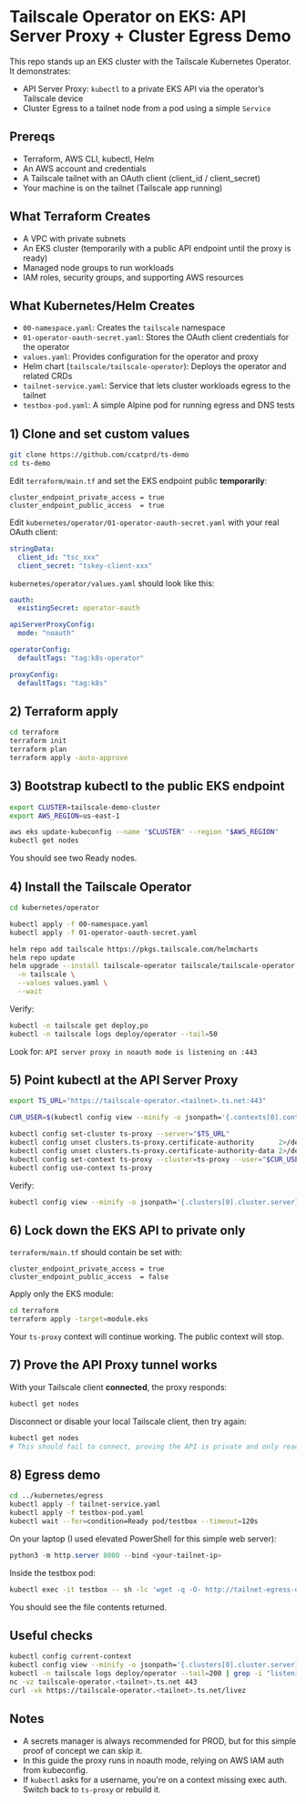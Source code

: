 # Tailscale Operator on EKS: API Server Proxy + Cluster Egress Demo

This repo stands up an EKS cluster with the Tailscale Kubernetes Operator. It demonstrates:

- API Server Proxy: `kubectl` to a private EKS API via the operator’s Tailscale device  
- Cluster Egress to a tailnet node from a pod using a simple `Service`

## Prereqs

- Terraform, AWS CLI, kubectl, Helm
- An AWS account and credentials
- A Tailscale tailnet with an OAuth client (client_id / client_secret)
- Your machine is on the tailnet (Tailscale app running)

## What Terraform Creates

- A VPC with private subnets
- An EKS cluster (temporarily with a public API endpoint until the proxy is ready)
- Managed node groups to run workloads
- IAM roles, security groups, and supporting AWS resources

## What Kubernetes/Helm Creates

- `00-namespace.yaml`: Creates the `tailscale` namespace
- `01-operator-oauth-secret.yaml`: Stores the OAuth client credentials for the operator
- `values.yaml`: Provides configuration for the operator and proxy
- Helm chart (`tailscale/tailscale-operator`): Deploys the operator and related CRDs
- `tailnet-service.yaml`: Service that lets cluster workloads egress to the tailnet
- `testbox-pod.yaml`: A simple Alpine pod for running egress and DNS tests

## 1) Clone and set custom values

```bash
git clone https://github.com/ccatprd/ts-demo
cd ts-demo
```

Edit `terraform/main.tf` and set the EKS endpoint public **temporarily**:

```hcl
cluster_endpoint_private_access = true
cluster_endpoint_public_access  = true
```

Edit `kubernetes/operator/01-operator-oauth-secret.yaml` with your real OAuth client:

```yaml
stringData:
  client_id: "tsc_xxx"
  client_secret: "tskey-client-xxx"
```

`kubernetes/operator/values.yaml` should look like this:

```yaml
oauth:
  existingSecret: operator-oauth

apiServerProxyConfig:
  mode: "noauth"

operatorConfig:
  defaultTags: "tag:k8s-operator"

proxyConfig:
  defaultTags: "tag:k8s"
```

## 2) Terraform apply

```bash
cd terraform
terraform init
terraform plan
terraform apply -auto-approve
```

## 3) Bootstrap kubectl to the public EKS endpoint

```bash
export CLUSTER=tailscale-demo-cluster
export AWS_REGION=us-east-1

aws eks update-kubeconfig --name "$CLUSTER" --region "$AWS_REGION"
kubectl get nodes
```

You should see two Ready nodes.

## 4) Install the Tailscale Operator

```bash
cd kubernetes/operator

kubectl apply -f 00-namespace.yaml
kubectl apply -f 01-operator-oauth-secret.yaml

helm repo add tailscale https://pkgs.tailscale.com/helmcharts
helm repo update
helm upgrade --install tailscale-operator tailscale/tailscale-operator \
  -n tailscale \
  --values values.yaml \
  --wait
```

Verify:

```bash
kubectl -n tailscale get deploy,po
kubectl -n tailscale logs deploy/operator --tail=50
```

Look for: `API server proxy in noauth mode is listening on :443`

## 5) Point kubectl at the API Server Proxy

```bash
export TS_URL="https://tailscale-operator.<tailnet>.ts.net:443"

CUR_USER=$(kubectl config view --minify -o jsonpath='{.contexts[0].context.user}')

kubectl config set-cluster ts-proxy --server="$TS_URL"
kubectl config unset clusters.ts-proxy.certificate-authority      2>/dev/null
kubectl config unset clusters.ts-proxy.certificate-authority-data 2>/dev/null
kubectl config set-context ts-proxy --cluster=ts-proxy --user="$CUR_USER"
kubectl config use-context ts-proxy
```

Verify:

```bash
kubectl config view --minify -o jsonpath='{.clusters[0].cluster.server}{"\n"}'
```

## 6) Lock down the EKS API to private only

`terraform/main.tf` should contain be set with:

```hcl
cluster_endpoint_private_access = true
cluster_endpoint_public_access  = false
```

Apply only the EKS module:

```bash
cd terraform
terraform apply -target=module.eks
```
Your `ts-proxy` context will continue working. The public context will stop.

## 7) Prove the API Proxy tunnel works

With your Tailscale client **connected**, the proxy responds:

```bash
kubectl get nodes
```

Disconnect or disable your local Tailscale client, then try again:

```bash
kubectl get nodes
# This should fail to connect, proving the API is private and only reachable over Tailscale
```

## 8) Egress demo

```bash
cd ../kubernetes/egress
kubectl apply -f tailnet-service.yaml
kubectl apply -f testbox-pod.yaml
kubectl wait --for=condition=Ready pod/testbox --timeout=120s
```

On your laptop (I used elevated PowerShell for this simple web server):

```powershell
python3 -m http.server 8000 --bind <your-tailnet-ip>
```

Inside the testbox pod:

```bash
kubectl exec -it testbox -- sh -lc 'wget -q -O- http://tailnet-egress-demo:8000/myfile.txt'
```

You should see the file contents returned.

## Useful checks

```bash
kubectl config current-context
kubectl config view --minify -o jsonpath='{.clusters[0].cluster.server}{"\n"}'
kubectl -n tailscale logs deploy/operator --tail=200 | grep -i "listening on :443"
nc -vz tailscale-operator.<tailnet>.ts.net 443
curl -vk https://tailscale-operator.<tailnet>.ts.net/livez
```

## Notes

- A secrets manager is always recommended for PROD, but for this simple proof of concept we can skip it.
- In this guide the proxy runs in noauth mode, relying on AWS IAM auth from kubeconfig.  
- If `kubectl` asks for a username, you're on a context missing exec auth. Switch back to `ts-proxy` or rebuild it.
